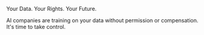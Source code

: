 Your Data. Your Rights. Your Future.

AI companies are training on your data without permission or compensation. It's time to take control.
